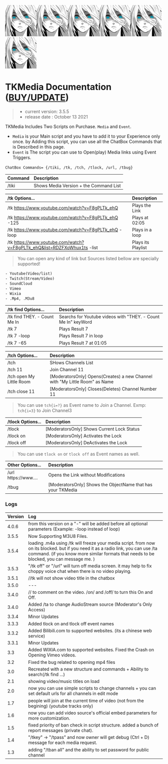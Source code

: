 ![TK Logo](/logo.png)![TK Logo](/logo.png)![TK Logo](/logo.png)![TK Logo](/logo.png)![TK Logo](/logo.png)![TK Logo](/logo.png)
# TKMedia Documentation ([BUY/UPDATE](https://store.sansar.com/listings/1b1274e3-0f40-45f4-8d82-325d1a1c5235/tkmedia))
> - current version: 3.5.5
> - release date   : October 13 2021

TKMedia Includes Two Scripts on Purchase. `Media` and `Event`.
- `Media` is your Main script and you have to add it to your Experience only once. by Adding this script, you can use all the ChatBox Commands that is Described in this page.
- `Event` is The script you can use to Open(play) Media links using Event Triggers.

``` ChatBox Commands= {/tiki, /tk, /tch, /tlock, /url, /tbug} ```

Command | Description
 :--- | :---
/tiki | Shows Media Version + the Command List 

/tk Options... | Description
 :--- | :---
/tk https://www.youtube.com/watch?v=F8gPLTk_ehQ | Plays the Link
/tk https://www.youtube.com/watch?v=F8gPLTk_ehQ -125 | Plays at 02:05 
/tk https://www.youtube.com/watch?v=F8gPLTk_ehQ -loop | Plays in a loop
/tk https://www.youtube.com/watch?v=F8gPLTk_ehQ&list=RDZFXoWhux1ts -list | Plays its Playlist

> You can open any kind of link but Sources listed bellow are specially supported!

```
- Youtube(Video/list)
- Twitch(Stream/Video)
- SoundCloud
- Vimeo
- Wixia
- .Mp4, .M3u8
```


/tk find Options... | Description
 :--- | :---
/tk find THEY. - Count Me In | Searchs for Youtube videos with "THEY. - Count Me In" keyWord 
/tk 7 | Plays Result 7 
/tk 7 -loop | Plays Result 7 in loop 
/tk 7 -65 | Plays Result 7 at 01:05


/tch Options... | Description
 :--- | :---
/tch| SHows Channels List 
/tch 11| Join Channel 11 
/tch open My Little Room| [ModeratorsOnly] Opens(Creates) a new Channel with "My Little Room" as Name
/tch close 11 | [ModeratorsOnly] Closes(Deletes) Channel Number 11

> You can use `tch{i=?}` as Event name to Join a Channel. Exmp: `tch{i=3}` to Join Channel3


/tlock Options... | Description
 :--- | :---
/tlock | [ModeratorsOnly] Shows Current Lock Status
/tlock on | [ModeratorsOnly] Activates the Lock
/tlock off | [ModeratorsOnly] DeActivates the Lock

> You can use `tlock on` or `tlock off` as Event names as well.

Other Options... | Description
 :--- | :---
/url https://www....  | Opens the Link without Modifications
/tbug | [ModeratorsOnly] Shows the ObjectName that has your TKMedia 



### Logs

Version | Log 
:--- | :--- 
4.0.6 | from this version on a "-" will be added before all optional parameters (Example: -loop instead of loop)
3.5.5 | Now Supporting M3U8 Files.
3.5.4 | loading .m4a using /tk will freeze your media script. from now on its blocked. but if you need it as a radio link, you can use /ta command. (if you know more similar formats that needs to be blocked, you can message me. )
3.5.3 | "/tk off" or "/url" will turn off media screen. it may help to fix choppy voice chat when there is no video playing.
3.5.1 | //tk will not show video title in the chatbox
3.5.0 | ---
3.4.0 | // <Message> to comment on the video. /on/ and /off/ to turn this On and Off.
3.4.0 | Added /ta to change AudioStream source (Moderator's Only Access)
3.3.4 | Minor Updates
3.3.3 | Added tlock on and tlock off event names
3.3.2 | Added Bilibili.com to supported websites. (its a chinese web service)
3.3.1 | Minor Updates
3.3 | Added WIXIA.com to supported websites. Fixed the Crash on Opening Vimeo videos.
3.2 | Fixed the bug related to opening mp4 files
3.0 | Recreated with a new structure and commands + Ability to search(/tk find ...)
2.1 | showing video/music titles on load
2.0 | now you can use simple scripts to change channels + you can set default urls for all channels in edit mode
1.7 | people will join at the current time of video (not from the begining) (youtube tracks only)
1.6 | now you can add video source's official embed parameters for more customization.
1.5 | fixed priority of ban check in script structure. added a bunch of report messages (private chat).
1.4 | "/tkey" -> "/tpass" and now owner will get debug (Ctrl + D) message for each media request.
1.3 | adding "/tban all" and the ability to set password for public channel
